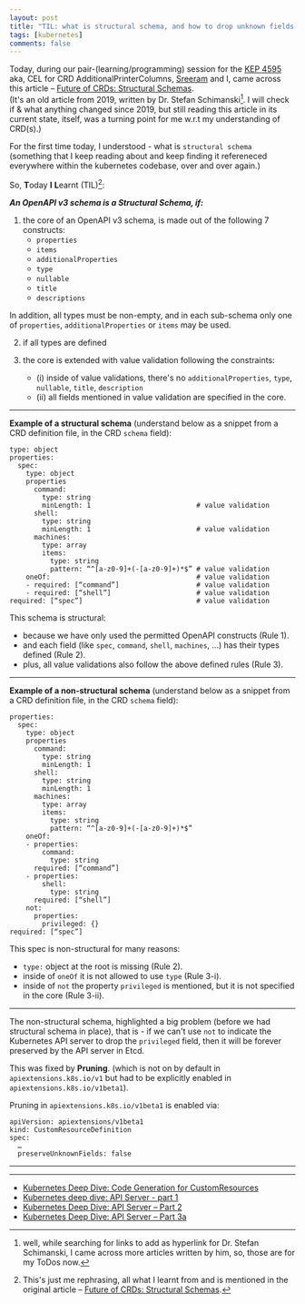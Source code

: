 ```yaml
---
layout: post
title: "TIL: what is structural schema, and how to drop unknown fields in a custom resource (CR)"
tags: [kubernetes]
comments: false
---
```



Today, during our pair-(learning/programming) session for the [KEP 4595](https://github.com/kubernetes/enhancements/issues/4595) aka, CEL for CRD AdditionalPrinterColumns, [Sreeram](https://sreeram.xyz/) and I, came across this article – [Future of CRDs: Structural Schemas](https://kubernetes.io/blog/2019/06/20/crd-structural-schema/#towards-complete-knowledge-of-the-data-structure).  
(It's an old article from 2019, written by Dr. Stefan Schimanski[^2]. I will check if & what anything changed since 2019, but still reading this article in its current state, itself, was a turning point for me w.r.t my understanding of CRD(s).)

For the first time today, I understood - what is `structural schema` (something that I keep reading about and keep finding it refereneced everywhere within the kubernetes codebase, over and over again.)

So, **T**oday **I** **L**earnt (TIL)[^1]:

_**An OpenAPI v3 schema is a Structural Schema, if:**_

1. the core of an OpenAPI v3 schema, is made out of the following 7 constructs:
    - `properties`
    - `items`
    - `additionalProperties`
    - `type`
    - `nullable`
    - `title`
    - `descriptions`
  
  In addition, all types must be non-empty, and in each sub-schema only one of `properties`, `additionalProperties` or `items` may be used.

2. if all types are defined

3. the core is extended with value validation following the constraints:
    - (i) inside of value validations, there's no `additionalProperties`, `type`, `nullable`, `title`, `description`
    - (ii) all fields mentioned in value validation are specified in the core.

---

**Example of a structural schema** (understand below as a snippet from a CRD definition file, in the CRD `schema` field):  

  ```
  type: object
  properties:
    spec:
      type: object
      properties
        command:
          type: string
          minLength: 1                          # value validation
        shell:
          type: string
          minLength: 1                          # value validation
        machines:
          type: array
          items:
            type: string
            pattern: “^[a-z0-9]+(-[a-z0-9]+)*$” # value validation
      oneOf:                                    # value validation
      - required: [“command”]                   # value validation
      - required: [“shell”]                     # value validation
  required: [“spec”]                            # value validation
  ```

This schema is structural:
- because we have only used the permitted OpenAPI constructs (Rule 1).
- and each field (like `spec`, `command`, `shell`, `machines`, ...) has their types defined (Rule 2).
- plus, all value validations also follow the above defined rules (Rule 3).

---

**Example of a non-structural schema** (understand below as a snippet from a CRD definition file, in the CRD `schema` field):  
  
  ```
  properties:
    spec:
      type: object
      properties
        command:
          type: string
          minLength: 1
        shell:
          type: string
          minLength: 1
        machines:
          type: array
          items:
            type: string
            pattern: “^[a-z0-9]+(-[a-z0-9]+)*$”
      oneOf:
      - properties:
          command:
            type: string
        required: [“command”]
      - properties:
          shell:
            type: string
        required: [“shell”]
      not:
        properties:
          privileged: {}
  required: [“spec”]
  ```

This spec is non-structural for many reasons:
- `type:` object at the root is missing (Rule 2).
- inside of `oneOf` it is not allowed to use `type` (Rule 3-i).
- inside of `not` the property `privileged` is mentioned, but it is not specified in the core (Rule 3-ii).


---

The non-structural schema, highlighted a big problem (before we had structural schema in place), that is - if we can't use `not` to indicate the Kubernetes API server to drop the `privileged` field, then it will be forever preserved by the API server in Etcd.

This was fixed by **Pruning**. (which is not on by default in `apiextensions.k8s.io/v1` but had to be explicitly enabled in `apiextensions.k8s.io/v1beta1`).

Pruning in `apiextensions.k8s.io/v1beta1` is enabled via:

  ```
  apiVersion: apiextensions/v1beta1
  kind: CustomResourceDefinition
  spec:
    …
    preserveUnknownFields: false
  ```

--- 
---

[^1]: This's just me rephrasing, all what I learnt from and is mentioned in the original article – [Future of CRDs: Structural Schemas](https://kubernetes.io/blog/2019/06/20/crd-structural-schema/#towards-complete-knowledge-of-the-data-structure).  
[^2]: well, while searching for links to add as hyperlink for Dr. Stefan Schimanski, I came across more articles written by him, so, those are for my ToDos now.  
- [Kubernetes Deep Dive: Code Generation for CustomResources](https://www.redhat.com/en/blog/kubernetes-deep-dive-code-generation-customresources)
- [Kubernetes deep dive: API Server - part 1](https://www.redhat.com/en/blog/kubernetes-deep-dive-api-server-part-1)
- [Kubernetes Deep Dive: API Server – Part 2](https://www.redhat.com/en/blog/kubernetes-deep-dive-api-server-part-2)
- [Kubernetes Deep Dive: API Server – Part 3a](https://www.redhat.com/en/blog/kubernetes-deep-dive-api-server-part-2)
